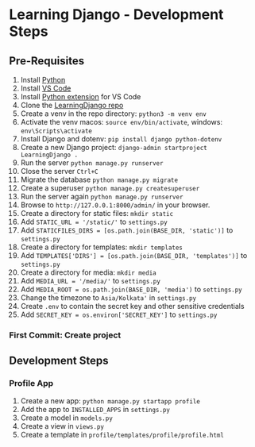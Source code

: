 # Learning Django - Development Steps

## Pre-Requisites

1. Install [Python](https://www.python.org/downloads/)
2. Install [VS Code](https://code.visualstudio.com/)
3. Install [Python extension](https://marketplace.visualstudio.com/items?itemName=ms-python.python) for VS Code
4. Clone the [LearningDjango repo](https://github.com/sinkukumar/learningdjango)
5. Create a venv in the repo directory: `python3 -m venv env`
6. Activate the venv macos: `source env/bin/activate`,  windows: `env\Scripts\activate`
7. Install Django and dotenv: `pip install django python-dotenv`
8. Create a new Django project: `django-admin startproject LearningDjango .`
9. Run the server `python manage.py runserver`
10. Close the server `Ctrl+C`
11. Migrate the database `python manage.py migrate`
12. Create a superuser `python manage.py createsuperuser`
13. Run the server again `python manage.py runserver`
14. Browse to `http://127.0.0.1:8000/admin/` in your browser.
15. Create a directory for static files: `mkdir static`
16. Add `STATIC_URL = '/static/'` to `settings.py`
17. Add `STATICFILES_DIRS = [os.path.join(BASE_DIR, 'static')]` to `settings.py`
18. Create a directory for templates: `mkdir templates`
19. Add `TEMPLATES['DIRS'] = [os.path.join(BASE_DIR, 'templates')]` to `settings.py`
20. Create a directory for media: `mkdir media`
21. Add `MEDIA_URL = '/media/'` to `settings.py`
22. Add `MEDIA_ROOT = os.path.join(BASE_DIR, 'media')` to `settings.py`
23. Change the timezone to `Asia/Kolkata'` in `settings.py`
24. Create `.env` to contain the secret key and other sensitive credentials
25. Add `SECRET_KEY = os.environ['SECRET_KEY']` to `settings.py`

### First Commit: Create project

## Development Steps

### Profile App
1. Create a new app: `python manage.py startapp profile`
2. Add the app to `INSTALLED_APPS` in `settings.py`
3. Create a model in `models.py`
4. Create a view in `views.py`
5. Create a template in `profile/templates/profile/profile.html`